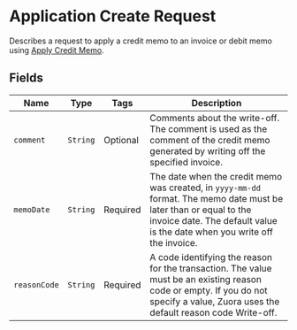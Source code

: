 # Application Create Request

Describes a request to apply a credit memo to an invoice or debit memo using [Apply Credit Memo](/doc/billing-document-api.md#apply).

## Fields

| Name | Type | Tags | Description 
|  --- | --- | --- | --- | 
| `comment` | `String` | Optional | Comments about the write-off. The comment is used as the comment of the credit memo generated by writing off the specified invoice. | 
| `memoDate` | `String` | Required | The date when the credit memo was created, in <code>yyyy-mm-dd</code> format. The memo date must be later than or equal to the invoice date. The default value is the date when you write off the invoice. | 
| `reasonCode` | `String` | Required | A code identifying the reason for the transaction. The value must be an existing reason code or empty. If you do not specify a value, Zuora uses the default reason code Write-off. | 
